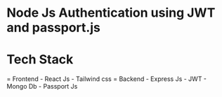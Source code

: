
# Node Js Authentication using JWT and passport.js 

# Tech Stack
  = Frontend
    - React Js
    - Tailwind css
  = Backend
    - Express Js
    - JWT
    - Mongo Db
    - Passport Js

